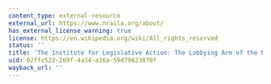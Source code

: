 ```yaml
---
content_type: external-resource
external_url: https://www.nraila.org/about/
has_external_license_warning: true
license: https://en.wikipedia.org/wiki/All_rights_reserved
status: ''
title: 'The Institute for Legislative Action: The Lobbying Arm of the NRA'
uid: 02ffc522-269f-4a34-a16a-59d79823870f
wayback_url: ''
---
```

